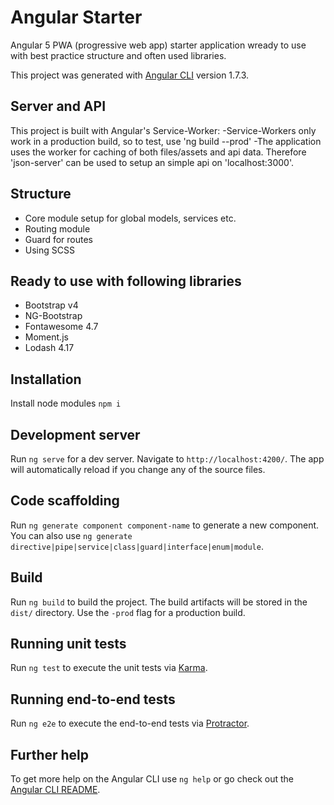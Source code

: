 # Angular Starter
Angular 5 PWA (progressive web app) starter application wready to use with best practice structure and often used libraries.

This project was generated with [Angular CLI](https://github.com/angular/angular-cli) version 1.7.3.

## Server and API
This project is built with Angular's Service-Worker:
-Service-Workers only work in a production build, so to test, use 'ng build --prod'
-The application uses the worker for caching of both files/assets and api data. Therefore 'json-server' can be used to setup an simple api on 'localhost:3000'.

## Structure
* Core module setup for global models, services etc.
* Routing module
* Guard for routes
* Using SCSS

## Ready to use with following libraries
* Bootstrap v4
* NG-Bootstrap
* Fontawesome 4.7
* Moment.js
* Lodash 4.17

## Installation
Install node modules `npm i`

## Development server

Run `ng serve` for a dev server. Navigate to `http://localhost:4200/`. The app will automatically reload if you change any of the source files.

## Code scaffolding

Run `ng generate component component-name` to generate a new component. You can also use `ng generate directive|pipe|service|class|guard|interface|enum|module`.

## Build

Run `ng build` to build the project. The build artifacts will be stored in the `dist/` directory. Use the `-prod` flag for a production build.

## Running unit tests

Run `ng test` to execute the unit tests via [Karma](https://karma-runner.github.io).

## Running end-to-end tests

Run `ng e2e` to execute the end-to-end tests via [Protractor](http://www.protractortest.org/).

## Further help

To get more help on the Angular CLI use `ng help` or go check out the [Angular CLI README](https://github.com/angular/angular-cli/blob/master/README.md).
